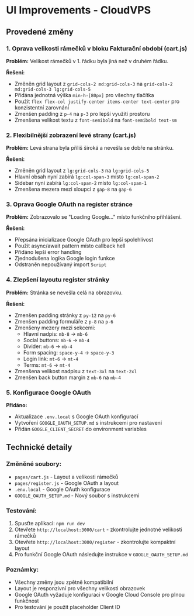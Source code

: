 # UI Improvements - CloudVPS

## Provedené změny

### 1. Oprava velikosti rámečků v bloku Fakturační období (cart.js)

**Problém:** Velikost rámečků v 1. řádku byla jiná než v druhém řádku.

**Řešení:**
- Změněn grid layout z `grid-cols-2 md:grid-cols-3` na `grid-cols-2 md:grid-cols-3 lg:grid-cols-5`
- Přidána jednotná výška `min-h-[80px]` pro všechny tlačítka
- Použit `flex flex-col justify-center items-center text-center` pro konzistentní zarovnání
- Zmenšen padding z `p-4` na `p-3` pro lepší využití prostoru
- Zmenšena velikost textu z `font-semibold` na `font-semibold text-sm`

### 2. Flexibilnější zobrazení levé strany (cart.js)

**Problém:** Levá strana byla příliš široká a nevešla se dobře na stránku.

**Řešení:**
- Změněn grid layout z `lg:grid-cols-3` na `lg:grid-cols-5`
- Hlavní obsah nyní zabírá `lg:col-span-3` místo `lg:col-span-2`
- Sidebar nyní zabírá `lg:col-span-2` místo `lg:col-span-1`
- Zmenšena mezera mezi sloupci z `gap-8` na `gap-6`

### 3. Oprava Google OAuth na register stránce

**Problém:** Zobrazovalo se "Loading Google..." místo funkčního přihlášení.

**Řešení:**
- Přepsána inicializace Google OAuth pro lepší spolehlivost
- Použit async/await pattern místo callback hell
- Přidáno lepší error handling
- Zjednodušena logika Google login funkce
- Odstraněn nepoužívaný import `Script`

### 4. Zlepšení layoutu register stránky

**Problém:** Stránka se nevešla celá na obrazovku.

**Řešení:**
- Zmenšen padding stránky z `py-12` na `py-6`
- Zmenšen padding formuláře z `p-8` na `p-6`
- Zmenšeny mezery mezi sekcemi:
  - Hlavní nadpis: `mb-8` → `mb-6`
  - Social buttons: `mb-6` → `mb-4`
  - Divider: `mb-6` → `mb-4`
  - Form spacing: `space-y-4` → `space-y-3`
  - Login link: `mt-6` → `mt-4`
  - Terms: `mt-6` → `mt-4`
- Zmenšena velikost nadpisu z `text-3xl` na `text-2xl`
- Zmenšen back button margin z `mb-6` na `mb-4`

### 5. Konfigurace Google OAuth

**Přidáno:**
- Aktualizace `.env.local` s Google OAuth konfigurací
- Vytvoření `GOOGLE_OAUTH_SETUP.md` s instrukcemi pro nastavení
- Přidán `GOOGLE_CLIENT_SECRET` do environment variables

## Technické detaily

### Změněné soubory:
- `pages/cart.js` - Layout a velikosti rámečků
- `pages/register.js` - Google OAuth a layout
- `.env.local` - Google OAuth konfigurace
- `GOOGLE_OAUTH_SETUP.md` - Nový soubor s instrukcemi

### Testování:
1. Spusťte aplikaci: `npm run dev`
2. Otevřete `http://localhost:3000/cart` - zkontrolujte jednotné velikosti rámečků
3. Otevřete `http://localhost:3000/register` - zkontrolujte kompaktní layout
4. Pro funkční Google OAuth následujte instrukce v `GOOGLE_OAUTH_SETUP.md`

### Poznámky:
- Všechny změny jsou zpětně kompatibilní
- Layout je responzivní pro všechny velikosti obrazovek
- Google OAuth vyžaduje konfiguraci v Google Cloud Console pro plnou funkčnost
- Pro testování je použit placeholder Client ID
